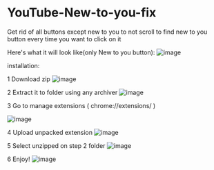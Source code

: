 # YouTube-New-to-you-fix
Get rid of all buttons except new to you to not scroll to find new to you button every time you want to click on it

Here's what it will look like(only New to you button):
![image](https://github.com/user-attachments/assets/c9b121ca-6986-4350-87fa-7a1f6e1b3b9c)


installation:

1 Download zip
![image](https://github.com/user-attachments/assets/0fc60c26-dd16-4abe-b7bc-52ae2071d1ed)

2 Extract it to folder using any archiver
![image](https://github.com/user-attachments/assets/5ffca95c-7897-4e7f-b12e-292c0fee9cc5)

3 Go to manage extensions ( chrome://extensions/ )

![image](https://github.com/user-attachments/assets/dc93d450-516c-4c2f-a7eb-5c27ef8ffbb3)

4 Upload unpacked extension
![image](https://github.com/user-attachments/assets/71a35f10-3e96-4323-a79d-55e278d932b1)

5 Select unzipped on step 2 folder
![image](https://github.com/user-attachments/assets/ded3cc45-7349-4dff-87b3-313eba2f6559)

6 Enjoy!
![image](https://www.shutterstock.com/image-photo/successful-businessman-his-office-relaxing-260nw-150094982.jpg)
